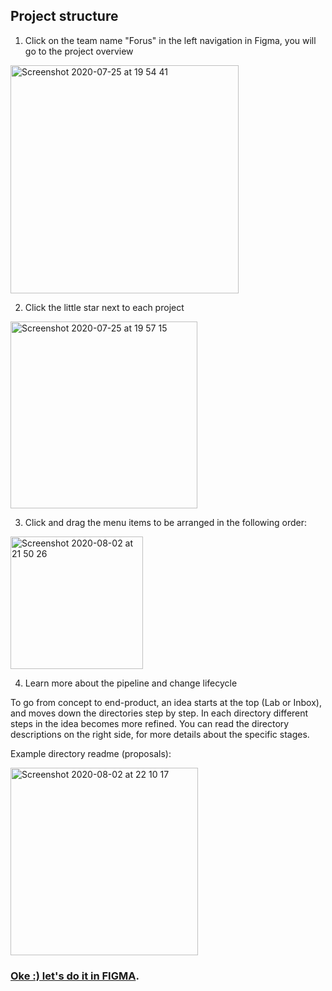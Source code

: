 ## Project structure

1. Click on the team name "Forus" in the left navigation in Figma, you will go to the project overview

<img width="365" alt="Screenshot 2020-07-25 at 19 54 41" src="https://user-images.githubusercontent.com/30194799/88463141-dae18480-ceb0-11ea-94fd-22b3f52e42a7.png">


2. Click the little star next to each project

<img width="299" alt="Screenshot 2020-07-25 at 19 57 15" src="https://user-images.githubusercontent.com/30194799/88463490-678d4200-ceb3-11ea-99a3-d399f5a63043.png">


3. Click and drag the menu items to be arranged in the following order:

<img width="212" alt="Screenshot 2020-08-02 at 21 50 26" src="https://user-images.githubusercontent.com/30194799/89131057-62ab3c80-d50a-11ea-8c29-255a2d19a262.png">


4. Learn more about the pipeline and change lifecycle

To go from concept to end-product, an idea starts at the top (Lab or Inbox), and moves down the directories step by step. In each directory different steps in the idea becomes more refined. You can read the directory descriptions on the right side, for more details about the specific stages.

Example directory readme (proposals):

<img width="300" alt="Screenshot 2020-08-02 at 22 10 17" src="https://user-images.githubusercontent.com/30194799/89131429-0dbcf580-d50d-11ea-9d96-3e48d9672a19.png">

### [Oke :) let's do it in FIGMA](https://www.figma.com/files/team/751328713147240365/Forus).


